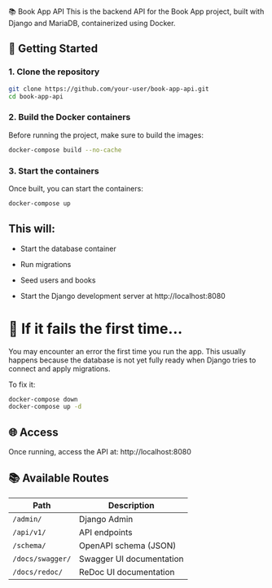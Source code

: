 📚 Book App API
This is the backend API for the Book App project, built with Django and MariaDB, containerized using Docker.

## 🚀 Getting Started

### 1. Clone the repository

```bash
git clone https://github.com/your-user/book-app-api.git
cd book-app-api
````


### 2. Build the Docker containers
Before running the project, make sure to build the images:
```bash
docker-compose build --no-cache
````


### 3. Start the containers
Once built, you can start the containers:
```bash
docker-compose up
````

## This will:

- Start the database container

- Run migrations

- Seed users and books

- Start the Django development server at http://localhost:8080


# 🔄 If it fails the first time...

You may encounter an error the first time you run the app. This usually happens because the database is not yet fully ready when Django tries to connect and apply migrations.

To fix it:
```bash
docker-compose down
docker-compose up -d
````

## 🌐 Access
Once running, access the API at:
http://localhost:8080

## 📚 Available Routes

| Path             | Description                |
|------------------|----------------------------|
| `/admin/`        | Django Admin               |
| `/api/v1/`       | API endpoints              |
| `/schema/`       | OpenAPI schema (JSON)      |
| `/docs/swagger/` | Swagger UI documentation   |
| `/docs/redoc/`   | ReDoc UI documentation     |
